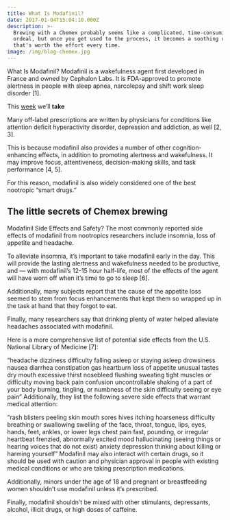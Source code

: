 ```yaml
---
title: What Is Modafinil?
date: 2017-01-04T15:04:10.000Z
description: >-
  Brewing with a Chemex probably seems like a complicated, time-consuming
  ordeal, but once you get used to the process, it becomes a soothing ritual
  that's worth the effort every time.
image: /img/blog-chemex.jpg
---
```


What Is Modafinil?
Modafinil is a wakefulness agent first developed in France and owned by Cephalon Labs. It is FDA-approved to promote alertness in people with sleep apnea, narcolepsy and shift work sleep disorder [1].




This [week](/wdwdw) we’ll **take**

Many off-label prescriptions are written by physicians for conditions like attention deficit hyperactivity disorder, depression and addiction, as well [2, 3].

This is because modafinil also provides a number of other cognition-enhancing effects, in addition to promoting alertness and wakefulness. It may improve focus, attentiveness, decision-making skills, and task performance [4, 5].

For this reason, modafinil is also widely considered one of the best nootropic “smart drugs.”


## The little secrets of Chemex brewing

Modafinil Side Effects and Safety?
The most commonly reported side effects of modafinil from nootropics researchers include insomnia, loss of appetite and headache.

To alleviate insomnia, it’s important to take modafinil early in the day. This will provide the lasting alertness and wakefulness needed to be productive, and — with modafinil’s 12-15 hour half-life, most of the effects of the agent will have worn off when it’s time to go to sleep [6].

Additionally, many subjects report that the cause of the appetite loss seemed to stem from focus enhancements that kept them so wrapped up in the task at hand that they forgot to eat.

Finally, many researchers say that drinking plenty of water helped alleviate headaches associated with modafinil.

Here is a more comprehensive list of potential side effects from the U.S. National Library of Medicine [7]:

“headache
dizziness
difficulty falling asleep or staying asleep
drowsiness
nausea
diarrhea
constipation
gas
heartburn
loss of appetite
unusual tastes
dry mouth
excessive thirst
nosebleed
flushing
sweating
tight muscles or difficulty moving
back pain
confusion
uncontrollable shaking of a part of your body
burning, tingling, or numbness of the skin
difficulty seeing or eye pain”
Additionally, they list the following severe side effects that warrant medical attention:

“rash
blisters
peeling skin
mouth sores
hives
itching
hoarseness
difficulty breathing or swallowing
swelling of the face, throat, tongue, lips, eyes, hands, feet, ankles, or lower legs
chest pain
fast, pounding, or irregular heartbeat
frenzied, abnormally excited mood
hallucinating (seeing things or hearing voices that do not exist)
anxiety
depression
thinking about killing or harming yourself”
Modafinil may also interact with certain drugs, so it should be used with caution and physician approval in people with existing medical conditions or who are taking prescription medications.

Additionally, minors under the age of 18 and pregnant or breastfeeding women shouldn’t use modafinil unless it’s prescribed.

Finally, modafinil shouldn’t be mixed with other stimulants, depressants, alcohol, illicit drugs, or high doses of caffeine.


